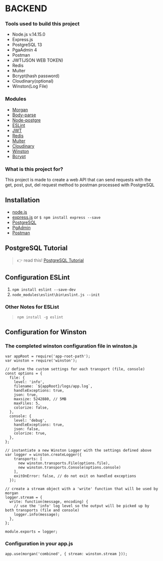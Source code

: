 # BACKEND

### Tools used to build this project
- Node.js v.14.15.0
- Express.js 
- PostgreSQL 13
- PgaAdmin 4
- Postman 
- JWT(JSON WEB TOKEN)
- Redis
- Multer
- Bcrypt(hash password)
- Cloudinary(optional)
- Winston(Log File)

### Modules
- [Morgan](https://www.npmjs.com/package/morgan)
- [Body-parse](https://www.npmjs.com/package/body-parser)
- [Node-postgre](https://node-postgres.com/)
- [ESLint](https://eslint.org/docs/user-guide/getting-started)
- [JWT](https://www.npmjs.com/package/jsonwebtoken)
- [Redis](https://www.npmjs.com/package/redis)
- [Multer](https://www.npmjs.com/package/multer)
- [Cloudinary](https://www.npmjs.com/package/cloudinary)
- [Winston](https://www.npmjs.com/package/winston)
- [Bcrypt](https://www.npmjs.com/package/bcrypt)

### What is this project for?
This project is made to create a web API that can send requests with the get, post, put, del request method to postman processed with PostgreSQL

## Installation
- [node.js](https://nodejs.org/en/download/)
- [express.js](https://expressjs.com/en/starter/installing.html) or `$ npm install express --save`
- [PostgreSQL](https://www.postgresql.org/download/)
- [PgAdmin](https://www.pgadmin.org/download/)
- [Postman](https://www.postman.com/downloads/)

## PostgreSQL Tutorial
> :point_right: read this! [PostgreSQL Tutorial](https://www.postgresqltutorial.com/)

## Configuration ESLint
1. `npm install eslint --save-dev`
2. `node_modules\eslint\bin\eslint.js --init`
### Other Notes for ESList
>  `npm install -g eslint`

## Configuration for Winston
### The completed winston configuration file in winston.js

```
var appRoot = require('app-root-path');
var winston = require('winston');

// define the custom settings for each transport (file, console)
const options = {
  file: {
    level: 'info',
    filename: `${appRoot}/logs/app.log`,
    handleExceptions: true,
    json: true,
    maxsize: 5242880, // 5MB
    maxFiles: 5,
    colorize: false,
  },
  console: {
    level: 'debug',
    handleExceptions: true,
    json: false,
    colorize: true,
  },
};

// instantiate a new Winston Logger with the settings defined above
var logger = winston.createLogger({
    transports: [
      new winston.transports.File(options.file),
      new winston.transports.Console(options.console)
    ],
    exitOnError: false, // do not exit on handled exceptions
  });

// create a stream object with a 'write' function that will be used by morgan
logger.stream = {
  write: function(message, encoding) {
    // use the 'info' log level so the output will be picked up by both transports (file and console)
    logger.info(message);
  },
};

module.exports = logger;
```

### Configuration in your app.js
`app.use(morgan('combined', { stream: winston.stream }));`
